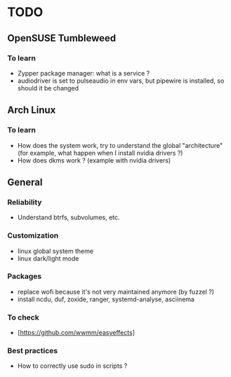# TODO

## OpenSUSE Tumbleweed

### To learn

- Zypper package manager: what is a service ?
- audiodriver is set to pulseaudio in env vars, but pipewire is installed, so should it be changed

## Arch Linux

### To learn

- How does the system work, try to understand the global "architecture" (for example, what happen when I install nvidia drivers ?)
- How does dkms work ? (example with nvidia drivers)

## General

### Reliability

- Understand btrfs, subvolumes, etc.

### Customization

- linux global system theme
- linux dark/light mode

### Packages

- replace wofi because it's not very maintained anymore (by fuzzel ?)
- install ncdu, duf, zoxide, ranger, systemd-analyse, asciinema

### To check

- [https://github.com/wwmm/easyeffects]

### Best practices

- How to correctly use sudo in scripts ?
